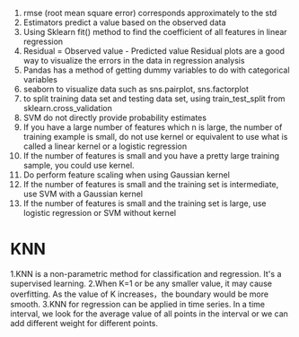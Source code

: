 1. rmse (root mean square error) corresponds approximately to the std
2. Estimators predict a value based on the observed data
3. Using Sklearn fit() method to find the coefficient of all features in linear regression
4. Residual = Observed value - Predicted value   Residual plots are a good way to visualize the errors in the data in regression analysis
5. Pandas has a method of getting dummy variables to do with categorical variables
6. seaborn to visualize data such as sns.pairplot, sns.factorplot
7. to split training data set and testing data set, using train_test_split from sklearn.cross_validation
8. SVM do not directly provide probability estimates
9. If you have a large number of features which n is large, the number of training example is small, do not use kernel or equivalent to use what is called a linear kernel or a logistic regression
10. If the number of features is small and you have a pretty large training sample, you could use kernel.
11. Do perform feature scaling when using Gaussian kernel
12. If the number of features is small and the training set is intermediate, use SVM with a Gaussian kernel
13. If the number of features is small and the training set is large, use logistic regression or SVM without kernel
# KNN
1.KNN is a non-parametric method for classification and regression. It's a supervised learning.
2.When K=1 or be any smaller value, it may cause overfitting. As the value of K increases，the boundary would be more smooth.
3.KNN for regression can be applied in time series. In a time interval, we look for the average value of all points in the interval or we can add different weight for different points.
